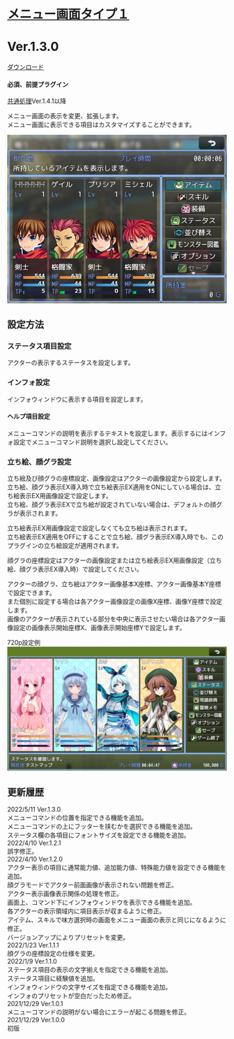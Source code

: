 # [メニュー画面タイプ１](https://raw.githubusercontent.com/nuun888/MZ/master/NUUN_MenuScreen.js)
# Ver.1.3.0
[ダウンロード](https://raw.githubusercontent.com/nuun888/MZ/master/NUUN_MenuScreen.js)  
#### 必須、前提プラグイン
[共通処理](https://github.com/nuun888/MZ/blob/master/README/Base.md)Ver.1.4.1以降  

メニュー画面の表示を変更、拡張します。  
メニュー画面に表示できる項目はカスタマイズすることができます。  

![画像](img/MenuScreen1.png)  

## 設定方法
### ステータス項目設定
アクターの表示するステータスを設定します。  

### インフォ設定
インフォウィンドウに表示する項目を設定します。  

#### ヘルプ項目設定
メニューコマンドの説明を表示するテキストを設定します。表示するにはインフォ設定でメニューコマンド説明を選択し設定してください。  

### 立ち絵、顔グラ設定
立ち絵及び顔グラの座標設定、画像設定はアクターの画像設定から設定します。  
立ち絵、顔グラ表示EX導入時で立ち絵表示EX適用をONにしている場合は、立ち絵表示EX用画像設定で設定します。  
立ち絵、顔グラ表示EXで立ち絵が設定されていない場合は、デフォルトの顔グラが表示されます。  

立ち絵表示EX用画像設定で設定しなくても立ち絵は表示されます。  
立ち絵表示EX適用をOFFにすることで立ち絵、顔グラ表示EX導入時でも、このプラグインの立ち絵設定が適用されます。  

顔グラの座標設定はアクターの画像設定または立ち絵表示EX用画像設定（立ち絵、顔グラ表示EX導入時）で設定してください。  

アクターの顔グラ、立ち絵はアクター画像基本X座標、アクター画像基本Y座標で設定できます。  
また個別に設定する場合は各アクター画像設定の画像X座標、画像Y座標で設定します。  
画像のアクターが表示されている部分を中央に表示させたい場合は各アクター画像設定の画像表示開始座標X、画像表示開始座標Yで設定します。  

720p設定例  
![画像](img/MenuScreen2.png) 

## 更新履歴
2022/5/11 Ver.1.3.0  
メニューコマンドの位置を指定できる機能を追加。  
メニューコマンドの上にフッターを挟むかを選択できる機能を追加。  
ステータス欄の各項目にフォントサイズを設定できる機能を追加。  
2022/4/10 Ver.1.2.1  
誤字修正。  
2022/4/10 Ver.1.2.0  
アクター表示の項目に通常能力値、追加能力値、特殊能力値を設定できる機能を追加。  
顔グラモードでアクター前面画像が表示されない問題を修正。  
アクター表示画像表示関係の処理を修正。  
画面上、コマンド下にインフォウィンドウを表示できる機能を追加。  
各アクターの表示領域内に項目表示が収まるように修正。  
アイテム、スキルで味方選択時の画面をメニュー画面の表示と同じになるように修正。  
バージョンアップによりプリセットを変更。  
2022/1/23 Ver.1.1.1  
顔グラの座標設定の仕様を変更。  
2022/1/9 Ver.1.1.0  
ステータス項目の表示の文字揃えを指定できる機能を追加。  
ステータス項目に経験値を追加。  
インフォウィンドウの文字サイズを指定できる機能を追加。  
インフォのプリセットが空白だったため修正。  
2021/12/29 Ver.1.0.1  
メニューコマンドの説明がない場合にエラーが起こる問題を修正。  
2021/12/29 Ver.1.0.0  
初版  
